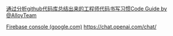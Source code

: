 [通过分析github代码库总结出来的工程师代码书写习惯Code Guide by @AlloyTeam](http://alloyteam.github.io/CodeGuide/#css-declaration-order)


[Firebase console (google.com)](https://console.firebase.google.com)
https://chat.openai.com/chat/